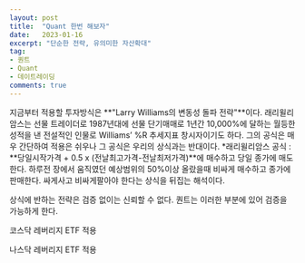 ```yaml
---
layout: post
title:  "Quant 한번 해보자"
date:   2023-01-16
excerpt: "단순한 전략, 유의미한 자산확대"
tag:
- 퀀트 
- Quant
- 데이트레이딩
comments: true
---
```


지금부터 적용할 투자방식은 **"Larry Williams의 변동성 돌파 전략"**이다.
래리윌리암스는 선물 트레이더로 1987년대에 선물 단기매매로 1년간 10,000%에 달하는 월등한 성적을 낸 전설적인 인물로 
Williams’ %R 추세지표 창시자이기도 하다. 
그의 공식은 매우 간단하여 적용은 쉬우나 그 공식은 우리의 상식과는 반대이다. 
*래리윌리암스 공식 : **당일시작가격 + 0.5 x (전날최고가격-전날최저가격)**에 매수하고 당일 종가에 매도한다. 
하루전 장에서 움직였던 예상범위의 50%이상 올랐을때 비싸게 매수하고 종가에 판매한다.
싸게사고 비싸게팔아야 한다는 상식을 뒤집는 해석이다. 

상식에 반하는 전략은 검증 없이는 신뢰할 수 없다. 
퀀트는 이러한 부분에 있어 검증을 가능하게 한다.

코스닥 레버리지 ETF 적용


나스닥 레버리지 ETF 적용






